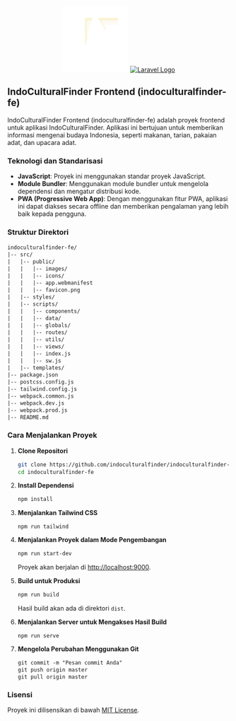 <p align="center">
    <a href="https://laravel.com" target="_blank"><img src="https://raw.githubusercontent.com/indoculturalfinder/infoculturalfinder-be/main/storage/img/Animation%20-%201702738212790.gif" width="150" alt="Laravel Logo"></a>
    <a href="https://laravel.com" target="_blank"><img src="https://github.com/indoculturalfinder/indoculturalfinder-fe/assets/112412781/463c935b-d0e9-4bae-8b9b-e2829440441a" width="150" alt="Laravel Logo"></a>
</p>

## IndoCulturalFinder Frontend (indoculturalfinder-fe)


IndoCulturalFinder Frontend (indoculturalfinder-fe) adalah proyek frontend untuk aplikasi IndoCulturalFinder. Aplikasi ini bertujuan untuk memberikan informasi mengenai budaya Indonesia, seperti makanan, tarian, pakaian adat, dan upacara adat.

### Teknologi dan Standarisasi

- **JavaScript**: Proyek ini menggunakan standar proyek JavaScript.
- **Module Bundler**: Menggunakan module bundler untuk mengelola dependensi dan mengatur distribusi kode.
- **PWA (Progressive Web App)**: Dengan menggunakan fitur PWA, aplikasi ini dapat diakses secara offline dan memberikan pengalaman yang lebih baik kepada pengguna.

### Struktur Direktori

```
indoculturalfinder-fe/
|-- src/
|   |-- public/
|   |   |-- images/
|   |   |-- icons/
|   |   |-- app.webmanifest
|   |   |-- favicon.png
|   |-- styles/
|   |-- scripts/
|   |   |-- components/
|   |   |-- data/
|   |   |-- globals/
|   |   |-- routes/
|   |   |-- utils/
|   |   |-- views/
|   |   |-- index.js
|   |   |-- sw.js
|   |-- templates/
|-- package.json
|-- postcss.config.js
|-- tailwind.config.js
|-- webpack.common.js
|-- webpack.dev.js
|-- webpack.prod.js
|-- README.md
```

### Cara Menjalankan Proyek

1. **Clone Repositori**

   ```bash
   git clone https://github.com/indoculturalfinder/indoculturalfinder-fe.git
   cd indoculturalfinder-fe
   ```

2. **Install Dependensi**

   ```bash
   npm install
   ```

3. **Menjalankan Tailwind CSS**
   ```
   npm run tailwind
   ```

4. **Menjalankan Proyek dalam Mode Pengembangan**

   ```bash
   npm run start-dev
   ```

   Proyek akan berjalan di [http://localhost:9000](http://localhost:9000).

5. **Build untuk Produksi**

   ```bash
   npm run build
   ```

   Hasil build akan ada di direktori `dist`.

5. **Menjalankan Server untuk Mengakses Hasil Build**
   ```
   npm run serve
   ```

8. **Mengelola Perubahan Menggunakan Git**
   ```
   git commit -m "Pesan commit Anda"
   git push origin master
   git pull origin master
   ```

### Lisensi

Proyek ini dilisensikan di bawah [MIT License](./LICENSE).
